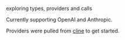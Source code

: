 exploring types, providers and calls

Currently supporting OpenAI and Anthropic.

Providers were pulled from [cline](https://github.com/cline/cline.com) to get started.
